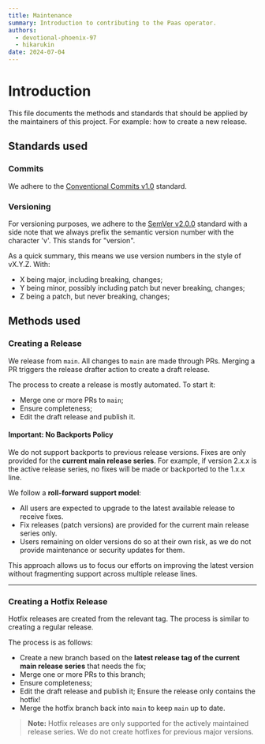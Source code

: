 ```yaml
---
title: Maintenance
summary: Introduction to contributing to the Paas operator.
authors:
  - devotional-phoenix-97
  - hikarukin
date: 2024-07-04
---
```


Introduction
============

This file documents the methods and standards that should be applied by the maintainers
of this project. For example: how to create a new release.

Standards used
--------------

### Commits

We adhere to the [Conventional Commits v1.0](https://www.conventionalcommits.org/en/v1.0.0/)
standard.

### Versioning

For versioning purposes, we adhere to the [SemVer v2.0.0](https://semver.org/spec/v2.0.0.html)
standard with a side note that we always prefix the semantic version number with
the character 'v'. This stands for "version".

As a quick summary, this means we use version numbers in the style of vX.Y.Z.
With:

- X being major, including breaking, changes;
- Y being minor, possibly including patch but never breaking, changes;
- Z being a patch, but never breaking, changes;

Methods used
------------

### Creating a Release

We release from `main`. All changes to `main` are made through PRs. Merging a PR
triggers the release drafter action to create a draft release.

The process to create a release is mostly automated. To start it:

* Merge one or more PRs to `main`;
* Ensure completeness;
* Edit the draft release and publish it.

#### Important: No Backports Policy

We do not support backports to previous release versions.
Fixes are only provided for the **current main release series**. For example, if
version 2.x.x is the active release series, no fixes will be made or backported
to the 1.x.x line.

We follow a **roll-forward support model**:

* All users are expected to upgrade to the latest available release to receive fixes.
* Fix releases (patch versions) are provided for the current main release series only.
* Users remaining on older versions do so at their own risk, as we do not provide
  maintenance or security updates for them.

This approach allows us to focus our efforts on improving the latest version without
fragmenting support across multiple release lines.

---

### Creating a Hotfix Release

Hotfix releases are created from the relevant tag. The process is similar to
creating a regular release.

The process is as follows:

* Create a new branch based on the **latest release tag of the current main release series**
  that needs the fix;
* Merge one or more PRs to this branch;
* Ensure completeness;
* Edit the draft release and publish it;
  Ensure the release only contains the hotfix!
* Merge the hotfix branch back into `main` to keep `main` up to date.

> **Note:** Hotfix releases are only supported for the actively maintained release
  series. We do not create hotfixes for previous major versions.
